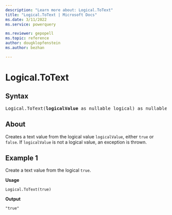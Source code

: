 ```yaml
---
description: "Learn more about: Logical.ToText"
title: "Logical.ToText | Microsoft Docs"
ms.date: 3/11/2022
ms.service: powerquery

ms.reviewer: gepopell
ms.topic: reference
author: dougklopfenstein
ms.author: bezhan

---
```

# Logical.ToText

## Syntax

<pre>
Logical.ToText(<b>logicalValue</b> as nullable logical) as nullable text  
</pre>
  
## About

Creates a text value from the logical value `logicalValue`, either `true` or `false`. If `logicalValue` is not a logical value, an exception is thrown.

## Example 1

Create a text value from the logical `true`.

**Usage**

```powerquery-m
Logical.ToText(true)
```

**Output**

`"true"`
